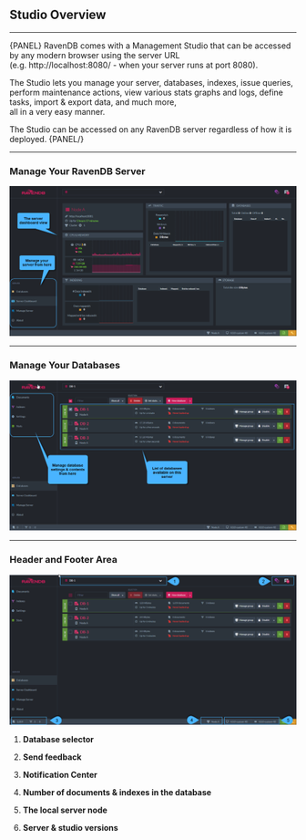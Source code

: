 ﻿## Studio Overview
---

{PANEL}
RavenDB comes with a Management Studio that can be accessed by any modern browser using the server URL     
(e.g. http://localhost:8080/ - when your server runs at port 8080). 

The Studio lets you manage your server, databases, indexes, issue queries,  
perform maintenance actions, view various stats graphs and logs, define tasks, import & export data, and much more,    
all in a very easy manner.

The Studio can be accessed on any RavenDB server regardless of how it is deployed. 
{PANEL/}

---
### Manage Your RavenDB Server

![Figure 1. Studio overview - Manage server](images/overview-1.png "Manage server")

---
### Manage Your Databases

![Figure 2. Studio overview - Manage databases](images/overview-2.png "Manage databases")

---
### Header and Footer Area

![Figure 5. Studio overview - Header and Footer](images/overview-3.png "Header and Footer area")

1. **Database selector**

2. **Send feedback**

3. **Notification Center**

4. **Number of documents & indexes in the database**

5. **The local server node**

6. **Server & studio versions**

